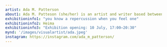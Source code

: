 ```yaml
---
artist: Ada M. Patterson
about1: Ada M. Patteson (she/her) is an artist and writer based between Barbados, London and Rotterdam. She works with masquerade, music, performance, poetry, textiles and video, looking at how storytelling can make identity formation both possible and impossible. Her recent work considers the connections between transformation, crisis, grief, rage, disappearance, discretion, self-defence and survival.
exhibitioninfo1: "you know a repercussion when you feel one"
exhibitioninfo2: Heima
exhibitioninfo3: "Exhibition opening: 10 July, 17:00–20:30"
mynd: '/images/visualartist/ada.jpeg'
instagram: https://instagram.com/ada_m_patterson/
---
```

